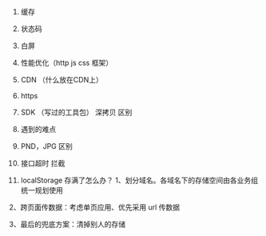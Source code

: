 1. 缓存
2. 状态码
3. 白屏
4. 性能优化（http js css 框架）
5. CDN （什么放在CDN上）
6. https
7. SDK （写过的工具包） 深拷贝 区别
8. 遇到的难点
9. PND，JPG 区别

10. 接口超时 拦截

11. localStorage 存满了怎么办？
1、划分域名。各域名下的存储空间由各业务组统一规划使用

2、跨页面传数据：考虑单页应用、优先采用 url 传数据

3、最后的兜底方案：清掉别人的存储